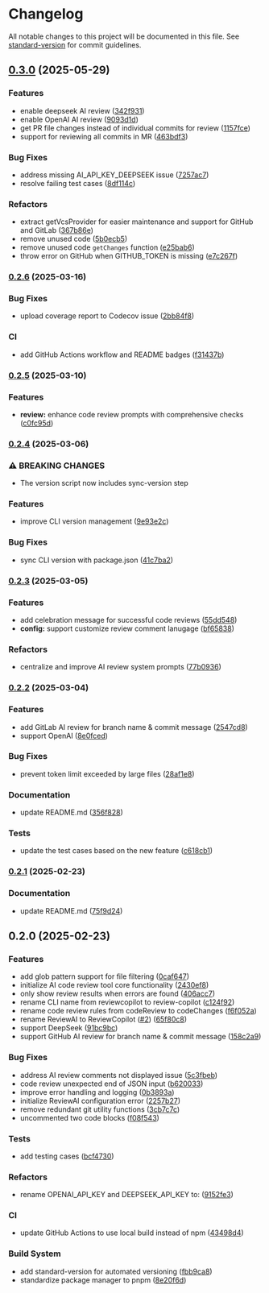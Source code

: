# Changelog

All notable changes to this project will be documented in this file. See [standard-version](https://github.com/conventional-changelog/standard-version) for commit guidelines.

## [0.3.0](https://github.com/AlexShan2008/review-copilot/compare/v0.2.6...v0.3.0) (2025-05-29)


### Features

* enable deepseek AI review ([342f931](https://github.com/AlexShan2008/review-copilot/commit/342f931084c1dece78ea05171aafbaf1adc4a0fe))
* enable OpenAI AI review ([9093d1d](https://github.com/AlexShan2008/review-copilot/commit/9093d1d25ec7d8555b2de374958fb8697a0482e5))
* get PR file changes instead of individual commits for review ([1157fce](https://github.com/AlexShan2008/review-copilot/commit/1157fcee89ca89ca4f5994c58b96b6651b10ba29))
* support for reviewing all commits in MR ([463bdf3](https://github.com/AlexShan2008/review-copilot/commit/463bdf323e3d54fdfc20a64b5fbffad4ecc8950b))


### Bug Fixes

* address missing AI_API_KEY_DEEPSEEK issue ([7257ac7](https://github.com/AlexShan2008/review-copilot/commit/7257ac799de702d55b36755c76b39a7b36b9eeb8))
* resolve failing test cases ([8df114c](https://github.com/AlexShan2008/review-copilot/commit/8df114ce6443c08273221a08ecf45291de0ef5fd))


### Refactors

* extract getVcsProvider for easier maintenance and support for GitHub and GitLab ([367b86e](https://github.com/AlexShan2008/review-copilot/commit/367b86ef6a856ca33effde8b7353b32eedf54c4c))
* remove unused code ([5b0ecb5](https://github.com/AlexShan2008/review-copilot/commit/5b0ecb537a6a8ace737881b45b74053d0127937e))
* remove unused code `getChanges` function ([e25bab6](https://github.com/AlexShan2008/review-copilot/commit/e25bab6860d9b08ef4c8793735d7933b28a118aa))
* throw error on GitHub when GITHUB_TOKEN is missing ([e7c267f](https://github.com/AlexShan2008/review-copilot/commit/e7c267faacaad353ec980a4f282ac212f76e81a3))

### [0.2.6](https://github.com/AlexShan2008/review-copilot/compare/v0.2.5...v0.2.6) (2025-03-16)


### Bug Fixes

* upload coverage report to Codecov issue ([2bb84f8](https://github.com/AlexShan2008/review-copilot/commit/2bb84f8c3bfebd12e5311ca06be8fe4d30e58126))


### CI

* add GitHub Actions workflow and README badges ([f31437b](https://github.com/AlexShan2008/review-copilot/commit/f31437b1152f1eca9f7cf97b8f2b0f61adc99249))

### [0.2.5](https://github.com/AlexShan2008/review-copilot/compare/v0.2.4...v0.2.5) (2025-03-10)


### Features

* **review:** enhance code review prompts with comprehensive checks ([c0fc95d](https://github.com/AlexShan2008/review-copilot/commit/c0fc95de86ea8f6f3a35f830576dc4fa6ceb8f03))

### [0.2.4](https://github.com/AlexShan2008/review-copilot/compare/v0.2.3...v0.2.4) (2025-03-06)


### ⚠ BREAKING CHANGES

* The version script now includes sync-version step

### Features

* improve CLI version management ([9e93e2c](https://github.com/AlexShan2008/review-copilot/commit/9e93e2cb1e9d42c32aa5bae0e438ee0a2ff3c8c2))


### Bug Fixes

* sync CLI version with package.json ([41c7ba2](https://github.com/AlexShan2008/review-copilot/commit/41c7ba249d22c762a2a5304d820990b09fe384db))

### [0.2.3](https://github.com/AlexShan2008/review-copilot/compare/v0.2.2...v0.2.3) (2025-03-05)


### Features

* add celebration message for successful code reviews ([55dd548](https://github.com/AlexShan2008/review-copilot/commit/55dd548daac869b52abadef3f3b6944aa81bbb6b))
* **config:** support customize review comment lanugage ([bf65838](https://github.com/AlexShan2008/review-copilot/commit/bf658382ddf35b71114d91758de2c7539d7b8b08))


### Refactors

* centralize and improve AI review system prompts ([77b0936](https://github.com/AlexShan2008/review-copilot/commit/77b09366853393acacb8365d64372d8dd945b3bb))

### [0.2.2](https://github.com/AlexShan2008/review-copilot/compare/v0.2.1...v0.2.2) (2025-03-04)


### Features

* add GitLab AI review for branch name & commit message ([2547cd8](https://github.com/AlexShan2008/review-copilot/commit/2547cd8e6f2197d4d7158f6b6fdb10e92d757204))
* support OpenAI ([8e0fced](https://github.com/AlexShan2008/review-copilot/commit/8e0fcede48759c711b00d57a1b9792aeec3ab844))


### Bug Fixes

* prevent token limit exceeded by large files ([28af1e8](https://github.com/AlexShan2008/review-copilot/commit/28af1e80e1c75f752f261a384aceb5f161fa2284))


### Documentation

* update README.md ([356f828](https://github.com/AlexShan2008/review-copilot/commit/356f8286469479063358fd814bb25b422fec3fc2))


### Tests

* update the test cases based on the new feature ([c618cb1](https://github.com/AlexShan2008/review-copilot/commit/c618cb1f44bd9b7c92251feefbecdf5d7a67163a))

### [0.2.1](https://github.com/AlexShan2008/review-copilot/compare/v0.2.0...v0.2.1) (2025-02-23)


### Documentation

* update README.md ([75f9d24](https://github.com/AlexShan2008/review-copilot/commit/75f9d24a594aab8c22f8cc28df879adadbd689a4))

## 0.2.0 (2025-02-23)


### Features

* add glob pattern support for file filtering ([0caf647](https://github.com/AlexShan2008/review-copilot/commit/0caf647630aa401e14cdd87a7dcd51d8b3b9b57f))
* initialize AI code review tool core functionality ([2430ef8](https://github.com/AlexShan2008/review-copilot/commit/2430ef8a20e55a5f2aa08d12e0e288ae784c1be0))
* only show review results when errors are found ([406acc7](https://github.com/AlexShan2008/review-copilot/commit/406acc7f0a14deeecb8a6d7e80e579f9a45b17c6))
* rename CLI name from reviewcopilot to review-copilot ([c124f92](https://github.com/AlexShan2008/review-copilot/commit/c124f9291bd9ee87fca4b5808b8409aa43fe8e6b))
* rename code review rules from codeReview to codeChanges ([f6f052a](https://github.com/AlexShan2008/review-copilot/commit/f6f052ae8c0d29b94a21257f53fa3e1c225512a3))
* rename ReviewAI to ReviewCopilot ([#2](https://github.com/AlexShan2008/review-copilot/issues/2)) ([65f80c8](https://github.com/AlexShan2008/review-copilot/commit/65f80c867ba71d67b3c2fc691180ac21eb94114b))
* support DeepSeek ([91bc9bc](https://github.com/AlexShan2008/review-copilot/commit/91bc9bc5c10505c62df121831e857c90a972689f))
* support GitHub AI review for branch name & commit message ([158c2a9](https://github.com/AlexShan2008/review-copilot/commit/158c2a9097156e6ddb39343ffac3101c776046e5))


### Bug Fixes

* address AI review comments not displayed issue ([5c3fbeb](https://github.com/AlexShan2008/review-copilot/commit/5c3fbebf3cd9291aa41bc02198284eaf4cf0d286))
* code review unexpected end of JSON input ([b620033](https://github.com/AlexShan2008/review-copilot/commit/b62003332f5926c37cead6fcda0c1e081e4efb0d))
* improve error handling and logging ([0b3893a](https://github.com/AlexShan2008/review-copilot/commit/0b3893a2ddce9df32862756244d44105f82849dd))
* initialize ReviewAI configuration error ([2257b27](https://github.com/AlexShan2008/review-copilot/commit/2257b2773ab76cd5fdfd8dbbe6a72b26d45d5e3e))
* remove redundant git utility functions ([3cb7c7c](https://github.com/AlexShan2008/review-copilot/commit/3cb7c7c7ada34045d8e13f424cfa8f78b07e82aa))
* uncommented two code blocks ([f08f543](https://github.com/AlexShan2008/review-copilot/commit/f08f54398cd2c378594f89a817f636e9d0cf3d8c))


### Tests

* add testing cases ([bcf4730](https://github.com/AlexShan2008/review-copilot/commit/bcf4730802e17c67ec5459268095f48a9b7b3616))


### Refactors

* rename OPENAI_API_KEY and DEEPSEEK_API_KEY to: ([9152fe3](https://github.com/AlexShan2008/review-copilot/commit/9152fe31a63a83f70e06eb96ae1ffedc9a474702))


### CI

* update GitHub Actions to use local build instead of npm ([43498d4](https://github.com/AlexShan2008/review-copilot/commit/43498d453cd87f998100d00d9e0485080c8ae857))


### Build System

* add standard-version for automated versioning ([fbb9ca8](https://github.com/AlexShan2008/review-copilot/commit/fbb9ca83849cf9b9b87796c4cc8769702b520362))
* standardize package manager to pnpm ([8e20f6d](https://github.com/AlexShan2008/review-copilot/commit/8e20f6d8e7d6981024a7c43ae536d582b158fe29))
